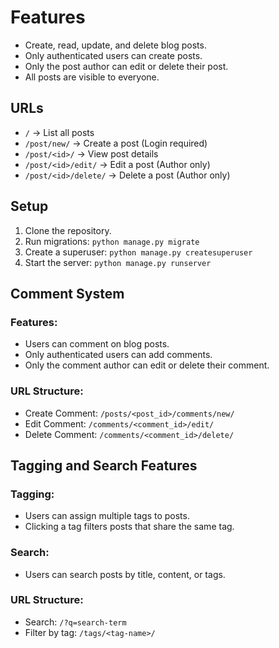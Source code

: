 # Features
- Create, read, update, and delete blog posts.
- Only authenticated users can create posts.
- Only the post author can edit or delete their post.
- All posts are visible to everyone.

## URLs
- `/` → List all posts
- `/post/new/` → Create a post (Login required)
- `/post/<id>/` → View post details
- `/post/<id>/edit/` → Edit a post (Author only)
- `/post/<id>/delete/` → Delete a post (Author only)

## Setup
1. Clone the repository.
2. Run migrations: `python manage.py migrate`
3. Create a superuser: `python manage.py createsuperuser`
4. Start the server: `python manage.py runserver`

## Comment System

### Features:
- Users can comment on blog posts.
- Only authenticated users can add comments.
- Only the comment author can edit or delete their comment.

### URL Structure:
- Create Comment: `/posts/<post_id>/comments/new/`
- Edit Comment: `/comments/<comment_id>/edit/`
- Delete Comment: `/comments/<comment_id>/delete/`

## Tagging and Search Features

### Tagging:
- Users can assign multiple tags to posts.
- Clicking a tag filters posts that share the same tag.

### Search:
- Users can search posts by title, content, or tags.

### URL Structure:
- Search: `/?q=search-term`
- Filter by tag: `/tags/<tag-name>/`


